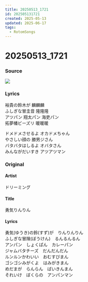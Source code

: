 ```yaml
---
title: 20250513_1721
id: 202505131721
created: 2025-05-13
updated: 2025-06-17
tags:
  - RotomSongs
---
```

# 20250513_1721

### Source

![](https://x.com/Starlystrongest/status/1922205660067848234)

### Lyrics

裕貴の鈴木が 麟麟麟  
ふしぎな冒圭音 隆隆隆  
アツパン 翔太パン 海吏パン  
拓夢幡ビーズリ 暖暖暖  

ドメドメさせるよ オカドメちゃん  
やさしい顔の 勝男ジさん  
バタバタはしるよ オバタさん  
みんながだいすき アツアツマン  

### Original

#### Artist
ドリーミング

#### Title
勇気りんりん

#### Lyrics

勇気(ゆうき)の鈴(すず)が　りんりんりん  
ふしぎな冒険(ぼうけん)　るんるんるん  
アンパン　しょくぱん　カレーパン  
ジャムバタチーズ　だんだんだん  
ルンルンかわいい　おむすびまん  
ゴシゴシみがくよ　はみがきまん  
めだまが　らんらん　ばいきんまん  
それいけ　ぼくらの　アンパンマン

